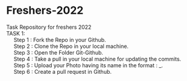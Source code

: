 # Freshers-2022 <br>
Task Repository for freshers 2022 <br>
TASK 1: <br>
&nbsp;&nbsp;&nbsp;&nbsp;    Step 1 : Fork the Repo in your Github. <br>
&nbsp;&nbsp;&nbsp;&nbsp;    Step 2 : Clone the Repo in your local machine. <br>
&nbsp;&nbsp;&nbsp;&nbsp;    Step 3 : Open the Folder Git-Github. <br>
&nbsp;&nbsp;&nbsp;&nbsp;    Step 4 : Take a pull in your local machine for updating the commits. <br>
&nbsp;&nbsp;&nbsp;&nbsp;    Step 5 : Upload your Photo having its name in the format : <Your Name>_<Registration Number>. <br>
&nbsp;&nbsp;&nbsp;&nbsp;    Step 6 : Create a pull request in Github. <br>
  
